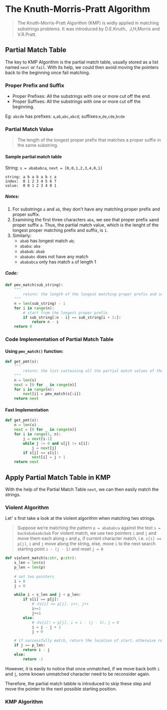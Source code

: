 # The Knuth-Morris-Pratt Algorithm
> The Knuth-Morris-Pratt Algorithm (KMP) is widly applied in matching substrings problems.
It was introduced by D.E.Knuth、J,H,Morris and V.R.Pratt. 
>
## Partial Match Table
The key to KMP Algorithm is the partial match table, usually stored as a list named `next` or `fail`. 
With its help, we could then avoid moving the pointers back to the beginning once fail matching.

### Proper Prefix and Suffix
- Proper Prefixes:
    All the substrings with one or more cut off the end.
- Proper Suffixes:
    All the substrings with one or more cut off the beginning.
    
Eg: `abcde` has prefixes: `a`,`ab`,`abc`,`abcd`; suffixes:`e`,`de`,`cde`,`bcde`

### Partial Match Value
> The length of the longest proper prefix that matches a proper suffix in the same substring.
>

#### Sample partial match table
String: `s = abababca`, `next = [0,0,1,2,3,4,0,1]`

    string: a b a b a b c a
    index:  0 1 2 3 4 5 6 7
    value:  0 0 1 2 3 4 0 1

##### Notes:
1. For substrings `a` and `ab`, they don't have any matching proper prefix and proper suffix.
2. Examining the first three characters `aba`, we see that proper prefix `a`and proper suffix `a`. Thus, the partial match value, which is the lenght of the longest proper matching prefix and suffix, is `1`.
3. Similarly:
    - `abab` has longest match `ab`;
    - `ababa`: `aba`
    - `ababab`: `abab`
    - `abababc` does not have any match
    - `abababca` only has match `a` of length 1
  
##### Code:
```python
def pmv_match(sub_string):
    """
        return: the length of the longest matching proper prefix and suffix
    """
    n = len(sub_string) - 1
    for i in range(n):
        # start from the longest proper prefix
        if sub_string[:n - i] == sub_string[i + 1:]:
            return n - i
    return 0
```

### Code Implementation of Partial Match Table
#### Using `pmv_match()` function:
```python
def get_pmt(s):
    """
        return: the list containing all the partial match values of the substrings
    """
    n = len(s)
    next = [0 for _ in range(n)]
    for i in range(n):
        next[i] = pmv_match(s[:i])
    return next
```
#### Fast Implementation
```python
def get_pmt(s):
    n = len(s)
    next = [0 for _ in range(n)]
    for i in range(1, n):
        j = next[i-1]
        while j != 0 and s[j] != s[i]:
            j = next[j]
        if s[j] == s[i]:
            next[i] = j + 1
    return next
```

## Apply Partial Match Table in KMP
With the help of the Partial Match Table `next`, we can then easily match the strings.

### Violent Algorithm
Let' s first take a look at the violent algorithm when matching two strings.

> Suppose we’re matching the pattern `p = abababca` against the text `s = bacbababaabcbab`
>For violent match, we use two pointers `i` and `j` and move them each along `s` and `p`, 
>   if current character match, i.e. `s[i] == p[j]`, `i` and `j` move along the string,
>   else, move `i` to the next search starting point `i - (j - 1)` and reset `j = 0`
>
```python
def violent_match(s:str, p:str):
    s_len = len(s)
    p_len = len(p)
    
    # set two pointers
    i = 0
    j = 0

    while i < s_len and j < p_len:
        if s[i] == p[j]:
            # ①s[i] == p[j], i++, j++    
            i+=1
            j+=1
        else:
            # ②s[i]! = p[j], i = i - (j - 1)，j = 0    
            i = i - j + 1
            j = 0

    # if successfully match, return the location of start，otherwise return -1
    if j == p_len:
        return i - j
    else:
        return -1

```
However, it is easily to notice that once unmatched, 
if we move back both `i` and `j`, some known unmatched character need to be reconsider again.

Therefore, the partial match tabble is introduced to skip these step and move the pointer to the next possible starting position.

### KMP Algorithm
 
  
